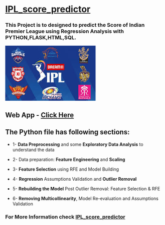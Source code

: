 # [IPL_score_predictor](https://github.com/parthshah28/IPL_score_predictor)


### This Project is to designed to predict the Score of Indian Premier League using Regression Analysis with PYTHON,FLASK,HTML,SQL.


![](https://github.com/parthshah28/IPL_score_predictor/blob/main/static/download.jpg)


## Web App - [Click Here](https://ipl-score-prediction-webapp.herokuapp.com)


## The Python file has following sections:

* 1- **Data Preprocessing** and some **Exploratory Data Analysis** to understand the data

* 2- Data preparation: **Feature Engineering** and **Scaling**

* 3- **Feature Selection** using RFE and Model Building

* 4- **Regression** Assumptions Validation and **Outlier Removal**

* 5- **Rebuilding the Model** Post Outlier Removal: Feature Selection & RFE

* 6- **Removing Multicollinearity**, Model Re-evaluation and Assumptions Validation


### For More Information check [IPL_score_predictor](https://github.com/parthshah28/IPL_score_predictor)
